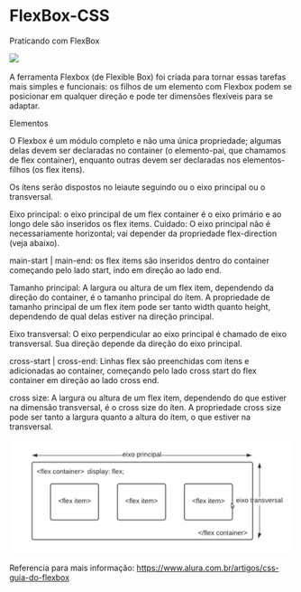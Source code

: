 # FlexBox-CSS
Praticando com FlexBox 

<img src="https://i.ytimg.com/vi/hGjn-E7RjjU/maxresdefault.jpg">

A ferramenta Flexbox (de Flexible Box) foi criada para tornar essas tarefas mais simples e funcionais: os filhos de um elemento com Flexbox podem se posicionar em qualquer direção e pode ter dimensões flexíveis para se adaptar.

Elementos

O Flexbox é um módulo completo e não uma única propriedade; algumas delas devem ser declaradas no container (o elemento-pai, que chamamos de flex container), enquanto outras devem ser declaradas nos elementos-filhos (os flex itens).

Os ítens serão dispostos no leiaute seguindo ou o eixo principal ou o transversal.

Eixo principal: o eixo principal de um flex container é o eixo primário e ao longo dele são inseridos os flex items. Cuidado: O eixo principal não é necessariamente horizontal; vai depender da propriedade flex-direction (veja abaixo).

main-start | main-end: os flex items são inseridos dentro do container começando pelo lado start, indo em direção ao lado end.

Tamanho principal: A largura ou altura de um flex item, dependendo da direção do container, é o tamanho principal do ítem. A propriedade de tamanho principal de um flex item pode ser tanto width quanto height, dependendo de qual delas estiver na direção principal.

Eixo transversal: O eixo perpendicular ao eixo principal é chamado de eixo transversal. Sua direção depende da direção do eixo principal.

cross-start | cross-end: Linhas flex são preenchidas com ítens e adicionadas ao container, começando pelo lado cross start do flex container em direção ao lado cross end.

cross size: A largura ou altura de um flex item, dependendo do que estiver na dimensão transversal, é o cross size do íten. A propriedade cross size pode ser tanto a largura quanto a altura do ítem, o que estiver na transversal.

<img src="img/flex-box.PNG">

Referencia para mais informação: https://www.alura.com.br/artigos/css-guia-do-flexbox
